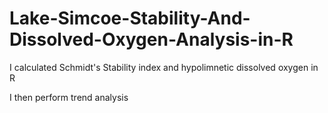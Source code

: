 # Lake-Simcoe-Stability-And-Dissolved-Oxygen-Analysis-in-R

I calculated Schmidt's Stability index and hypolimnetic dissolved oxygen in R

I then perform trend analysis

